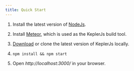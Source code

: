 ```yaml
---
title: Quick Start
---
```


1. Install the latest version of [NodeJs](https://nodejs.org).

2. Install [Meteor](https://www.meteor.com/install), which is used as the KeplerJs build tool.

3. [Download](https://github.com/Keplerjs/Kepler/releases) or clone the latest version of KeplerJs locally.

4. ```npm install && npm start ```

5. Open *http://localhost:3000/* in your browser.
